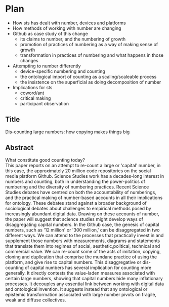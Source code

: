 # Plan

- How sts has dealt with number, devices and platforms
- How methods of working with number are changing
- Github as case study of this change
    - its claims to number, and the numbering of growth
    - promotion of practices of numbering as a way of making sense of growth
    - transformation in practices of numbering and what happens in those changes
- Attempting to number differently
    - device-specific numbering and counting
    - the ontological import of counting as a scaling/scaleable process
    - the insistence on the superficial as doing decomposition of number
- Implications for sts
    - coword/ant
    - critical making
    - participant observation

## Title

Dis-counting large numbers: how copying makes things big

## Abstract

What constitute good counting today?  
This paper reports on an  attempt to re-count a large or 'capital' number, in this case, the approximately 20 million code repositories on the social media platform Github.
Science Studies work has a decades-long interest in numbers and counting, both in understanding the power-politics of numbering and the diversity of numbering practices.
Recent Science Studies debates have centred on both the accountability of numberings, and the practical making of number-based accounts in all their implications for ontology.
These debates stand against a broader background of sociological debates about challenges to empirical methods posed by increasingly abundant digital data.
Drawing on these accounts of number, the paper will suggest that science studies might develop ways of disaggregating capital numbers.
In the Github case, the genesis of capital numbers, such as '12 million' or '300 million,' can be disaggregated in two different ways.
We can attend to the processes that practically invest in and supplement those numbers with measurements, diagrams and statements that translate them into  regimes of social, aesthetic,political, technical and commercial value. 
We can re-count some of the acts of imitation, copying, cloning and duplication that comprise the mundane practice of using the platform, and give rise to capital numbers.
This disaggregative or dis-counting of capital numbers has several implication for counting more generally. 
It directly contests the value-laden measures associated with certain large numbers, showing that capital numbers hide many inflationary processes.
It decouples any essential link between working with digital data and ontological invention. 
It suggests instead that any ontological or epistemic transformation associated with large number pivots on fragile, weak and diffuse collectives.
